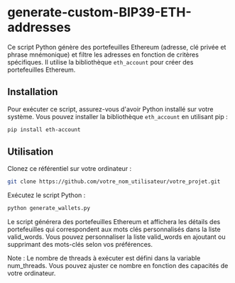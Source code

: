 # generate-custom-BIP39-ETH-addresses

Ce script Python génère des portefeuilles Ethereum (adresse, clé privée et phrase mnémonique) et filtre les adresses en fonction de critères spécifiques. Il utilise la bibliothèque `eth_account` pour créer des portefeuilles Ethereum.

## Installation

Pour exécuter ce script, assurez-vous d'avoir Python installé sur votre système. Vous pouvez installer la bibliothèque `eth_account` en utilisant pip :

```bash
pip install eth-account
```
## Utilisation

Clonez ce référentiel sur votre ordinateur :

```bash
git clone https://github.com/votre_nom_utilisateur/votre_projet.git
```
Exécutez le script Python :


```bash
python generate_wallets.py
```

Le script générera des portefeuilles Ethereum et affichera les détails des portefeuilles qui correspondent aux mots clés personnalisés dans la liste valid_words. Vous pouvez personnaliser la liste valid_words en ajoutant ou supprimant des mots-clés selon vos préférences.

Note : Le nombre de threads à exécuter est défini dans la variable num_threads. Vous pouvez ajuster ce nombre en fonction des capacités de votre ordinateur.
